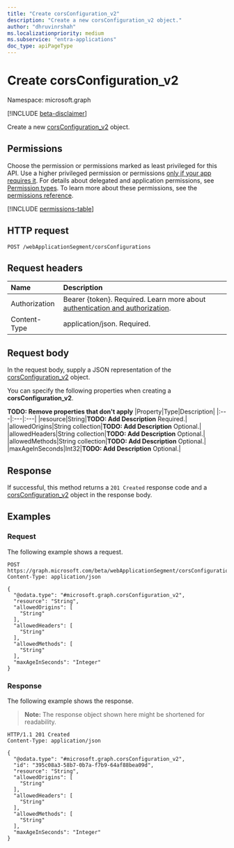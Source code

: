 ```yaml
---
title: "Create corsConfiguration_v2"
description: "Create a new corsConfiguration_v2 object."
author: "dhruvinrshah"
ms.localizationpriority: medium
ms.subservice: "entra-applications"
doc_type: apiPageType
---
```


# Create corsConfiguration_v2

Namespace: microsoft.graph

[!INCLUDE [beta-disclaimer](../../includes/beta-disclaimer.md)]

Create a new [corsConfiguration_v2](../resources/corsconfiguration_v2.md) object.

## Permissions

Choose the permission or permissions marked as least privileged for this API. Use a higher privileged permission or permissions [only if your app requires it](/graph/permissions-overview#best-practices-for-using-microsoft-graph-permissions). For details about delegated and application permissions, see [Permission types](/graph/permissions-overview#permission-types). To learn more about these permissions, see the [permissions reference](/graph/permissions-reference).

<!-- {
  "blockType": "permissions",
  "name": "webapplicationsegment-post-corsconfigurations-permissions"
}
-->
[!INCLUDE [permissions-table](../includes/permissions/webapplicationsegment-post-corsconfigurations-permissions.md)]

## HTTP request

<!-- {
  "blockType": "ignored"
}
-->
``` http
POST /webApplicationSegment/corsConfigurations
```

## Request headers

|Name|Description|
|:---|:---|
|Authorization|Bearer {token}. Required. Learn more about [authentication and authorization](/graph/auth/auth-concepts).|
|Content-Type|application/json. Required.|

## Request body

In the request body, supply a JSON representation of the [corsConfiguration_v2](../resources/corsconfiguration_v2.md) object.

You can specify the following properties when creating a **corsConfiguration_v2**.

**TODO: Remove properties that don't apply**
|Property|Type|Description|
|:---|:---|:---|
|resource|String|**TODO: Add Description** Required.|
|allowedOrigins|String collection|**TODO: Add Description** Optional.|
|allowedHeaders|String collection|**TODO: Add Description** Optional.|
|allowedMethods|String collection|**TODO: Add Description** Optional.|
|maxAgeInSeconds|Int32|**TODO: Add Description** Optional.|



## Response

If successful, this method returns a `201 Created` response code and a [corsConfiguration_v2](../resources/corsconfiguration_v2.md) object in the response body.

## Examples

### Request

The following example shows a request.
<!-- {
  "blockType": "request",
  "name": "create_corsconfiguration_v2_from_"
}
-->
``` http
POST https://graph.microsoft.com/beta/webApplicationSegment/corsConfigurations
Content-Type: application/json

{
  "@odata.type": "#microsoft.graph.corsConfiguration_v2",
  "resource": "String",
  "allowedOrigins": [
    "String"
  ],
  "allowedHeaders": [
    "String"
  ],
  "allowedMethods": [
    "String"
  ],
  "maxAgeInSeconds": "Integer"
}
```


### Response

The following example shows the response.
>**Note:** The response object shown here might be shortened for readability.
<!-- {
  "blockType": "response",
  "truncated": true,
  "@odata.type": "microsoft.graph.corsConfiguration_v2"
}
-->
``` http
HTTP/1.1 201 Created
Content-Type: application/json

{
  "@odata.type": "#microsoft.graph.corsConfiguration_v2",
  "id": "395c08a3-58b7-0b7a-f7b9-64af88bea09d",
  "resource": "String",
  "allowedOrigins": [
    "String"
  ],
  "allowedHeaders": [
    "String"
  ],
  "allowedMethods": [
    "String"
  ],
  "maxAgeInSeconds": "Integer"
}
```

